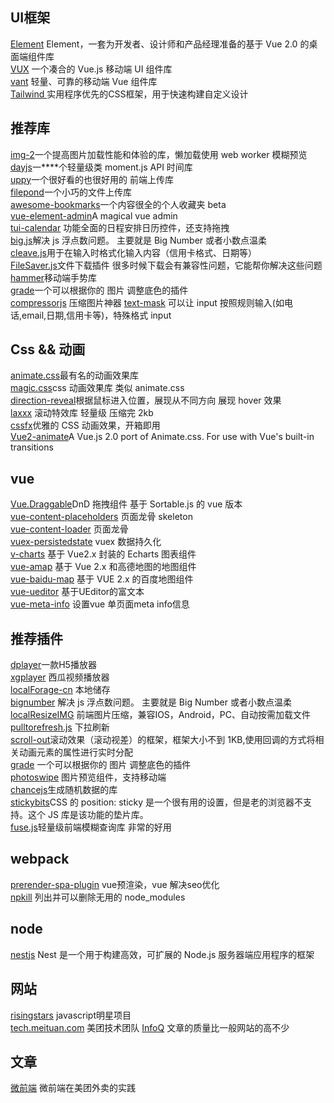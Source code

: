 ## UI框架
[Element](https://element.eleme.cn/#/zh-CN/component/installation)  Element，一套为开发者、设计师和产品经理准备的基于 
Vue 2.0 的桌面端组件库  
[VUX](https://vux.li/)  一个凑合的 Vue.js 移动端 UI 组件库  
[vant](https://youzan.github.io/vant/#/zh-CN/intro) 轻量、可靠的移动端 Vue 组件库  
[Tailwind ](https://tailwindcss.com/) 实用程序优先的CSS框架，用于快速构建自定义设计  

## 推荐库
[img-2](https://revillweb.github.io/img-2/)一个提高图片加载性能和体验的库，懒加载使用 web worker 模糊预览  
[dayjs](https://github.com/iamkun/dayjs)一****个轻量级类 moment.js API 时间库   
[uppy](https://github.com/transloadit/uppy)一个很好看的也很好用的 前端上传库  
[filepond](https://github.com/pqina/filepond)一个小巧的文件上传库  
[awesome-bookmarks](https://panjiachen.github.io/awesome-bookmarks/)一个内容很全的个人收藏夹 beta  
[vue-element-admin](https://panjiachen.github.io/vue-element-admin-site/zh/)A magical vue admin  
[tui-calendar](https://ui.toast.com/tui-calendar/) 功能全面的日程安排日历控件，还支持拖拽   
[big.js](https://github.com/MikeMcl/big.js)解决 js 浮点数问题。 主要就是 Big Number 或者小数点温柔  
[cleave.js](https://github.com/nosir/cleave.js)用于在输入时格式化输入内容（信用卡格式、日期等）  
[FileSaver.js](https://github.com/eligrey/FileSaver.js)文件下载插件 很多时候下载会有兼容性问题，它能帮你解决这些问题  
[hammer](https://github.com/hammerjs/hammer.js)移动端手势库  
[grade](https://github.com/benhowdle89/grade)一个可以根据你的 图片 调整底色的插件  
[compressorjs](https://github.com/fengyuanchen/compressorjs) 压缩图片神器
[text-mask](https://github.com/text-mask/text-mask) 可以让 input 按照规则输入(如电话,email,日期,信用卡等)，特殊格式 input

## Css && 动画
[animate.css](https://github.com/daneden/animate.css)最有名的动画效果库    
[magic.css](https://github.com/miniMAC/magic)css 动画效果库 类似 animate.css    
[direction-reveal](https://github.com/NigelOToole/direction-reveal)根据鼠标进入位置，展现从不同方向 展现 hover 效果  
[laxxx](https://github.com/alexfoxy/laxxx) 滚动特效库 轻量级 压缩完 2kb   
[cssfx](https://cssfx.dev/)优雅的 CSS 动画效果，开箱即用   
[Vue2-animate](https://the-allstars.com/vue2-animate/)A Vue.js 2.0 port of Animate.css. For use with Vue's built-in transitions   

## vue 
[Vue.Draggable](https://github.com/SortableJS/Vue.Draggable)DnD 拖拽组件 基于 Sortable.js 的 vue 版本     
[vue-content-placeholders](https://github.com/michalsnik/vue-content-placeholders) 页面龙骨 skeleton    
[vue-content-loader](http://danilowoz.com/create-vue-content-loader/) 页面龙骨    
[vuex-persistedstate](https://github.com/robinvdvleuten/vuex-persistedstate) vuex 数据持久化    
[v-charts](https://github.com/ElemeFE/v-charts) 基于 Vue2.x 封装的 Echarts 图表组件  
[vue-amap](https://github.com/ElemeFE/vue-amap) 基于 Vue 2.x 和高德地图的地图组件  
[vue-baidu-map](https://github.com/Dafrok/vue-baidu-map) 基于 VUE 2.x 的百度地图组件  
[vue-ueditor](https://github.com/SilentTiger/vue-ueditor) 基于UEditor的富文本  
[vue-meta-info](https://github.com/muwoo/vue-meta-info) 设置vue 单页面meta info信息  

## 推荐插件
[dplayer](http://dplayer.js.org/zh/guide.html#webtorrent)一款H5播放器    
[xgplayer](http://h5player.bytedance.com/) 西瓜视频播放器   
[localForage-cn](https://github.com/xmoyking/localForage-cn) 本地储存  
[bignumber](https://github.com/MikeMcl/bignumber.js) 解决 js 浮点数问题。 主要就是 Big Number 或者小数点温柔  
[localResizeIMG](https://github.com/think2011/localResizeIMG) 前端图片压缩，兼容IOS，Android，PC、自动按需加载文件  
[pulltorefresh.js](https://github.com/BoxFactura/pulltorefresh.js) 下拉刷新  
[scroll-out](https://github.com/scroll-out/scroll-out)滚动效果（滚动视差）的框架，框架大小不到 1KB,使用回调的方式将相关动画元素的属性进行实时分配  
[grade](https://github.com/benhowdle89/grade) 一个可以根据你的 图片 调整底色的插件  
[photoswipe](https://github.com/dimsemenov/photoswipe) 图片预览组件，支持移动端  
[chancejs](https://github.com/chancejs/chancejs)生成随机数据的库  
[stickybits](https://github.com/dollarshaveclub/stickybits)CSS 的 position: sticky 是一个很有用的设置，但是老的浏览器不支持。这个 JS 库是该功能的垫片库。  
[fuse.js](https://github.com/krisk/fuse)轻量级前端模糊查询库 非常的好用
## webpack
[prerender-spa-plugin](https://github.com/chrisvfritz/prerender-spa-plugin) vue预渲染，vue 解决seo优化  
[npkill](https://github.com/voidcosmos/npkill) 列出并可以删除无用的 node_modules  

## node 
[nestjs](https://github.com/nestjs/nest) Nest 是一个用于构建高效，可扩展的 Node.js 服务器端应用程序的框架

## 网站
[risingstars](https://risingstars.js.org/2019/zh/) javascript明星项目  
[tech.meituan.com](https://tech.meituan.com/) 美团技术团队 
[InfoQ](https://www.infoq.cn/topic/Front-end) 文章的质量比一般网站的高不少 

## 文章 
[微前端](https://tech.meituan.com/2020/02/27/meituan-waimai-micro-frontends-practice.html) 微前端在美团外卖的实践

